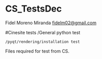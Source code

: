 # CS_TestsDec

 Fidel Moreno Miranda
   fidelm02@gmail.com

#Cinesite tests
	/General python test

	/pyqt/rendering/installation test







Files required for test from CS.

